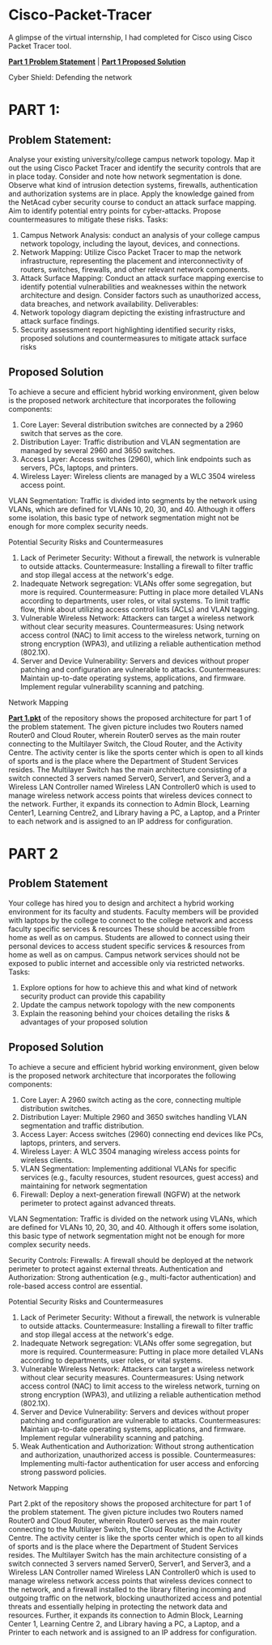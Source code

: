 # Cisco-Packet-Tracer

A glimpse of the virtual internship, I had completed for Cisco using Cisco Packet Tracer tool.

[**Part 1 Problem Statement**](#problem-statement) | [**Part 1 Proposed Solution**](#proposed-solution)

Cyber Shield: Defending the network

# PART 1:

## Problem Statement:
Analyse your existing university/college campus network topology. Map it out the using Cisco Packet Tracer and identify the security controls that are in place today. Consider and note how network segmentation is done. Observe what kind of intrusion detection systems, firewalls, authentication and authorization systems are in place. Apply the knowledge gained from the NetAcad cyber security course to conduct an attack surface mapping. Aim to identify potential entry points for cyber-attacks. Propose countermeasures to mitigate these risks.
Tasks:
1.	Campus Network Analysis: conduct an analysis of your college campus network topology, including the layout, devices, and connections.
2.	Network Mapping: Utilize Cisco Packet Tracer to map the network infrastructure, representing the placement and interconnectivity of routers, switches, firewalls, and other relevant network components.
3.	Attack Surface Mapping: Conduct an attack surface mapping exercise to identify potential vulnerabilities and weaknesses within the network architecture and design. Consider factors such as unauthorized access, data breaches, and network availability.
Deliverables:
1.	Network topology diagram depicting the existing infrastructure and attack surface findings.
2.	Security assessment report highlighting identified security risks, proposed solutions and countermeasures to mitigate attack surface risks

## Proposed Solution

To achieve a secure and efficient hybrid working environment, given below is the proposed network architecture that incorporates the following components:
1.	Core Layer: Several distribution switches are connected by a 2960 switch that serves as the core.
2.	Distribution Layer: Traffic distribution and VLAN segmentation are managed by several 2960 and 3650 switches.
3.	Access Layer: Access switches (2960), which link endpoints such as servers, PCs, laptops, and printers.
4.	Wireless Layer: Wireless clients are managed by a WLC 3504 wireless access point.

VLAN Segmentation:
Traffic is divided into segments by the network using VLANs, which are defined for VLANs 10, 20, 30, and 40. Although it offers some isolation, this basic type of network segmentation might not be enough for more complex security needs.

Potential Security Risks and Countermeasures
1.	Lack of Perimeter Security: Without a firewall, the network is vulnerable to outside attacks.
Countermeasure: Installing a firewall to filter traffic and stop illegal access at the network's edge.
2.	Inadequate Network segregation: VLANs offer some segregation, but more is required.
Countermeasure: Putting in place more detailed VLANs according to departments, user roles, or vital systems. To limit traffic flow, think about utilizing access control lists (ACLs) and VLAN tagging.
3.	Vulnerable Wireless Network: Attackers can target a wireless network without clear security measures.
Countermeasures: Using network access control (NAC) to limit access to the wireless network, turning on strong encryption (WPA3), and utilizing a reliable authentication method (802.1X).
4.	 Server and Device Vulnerability: Servers and devices without proper patching and configuration are vulnerable to attacks.
Countermeasures: Maintain up-to-date operating systems, applications, and firmware. Implement regular vulnerability scanning and patching.

Network Mapping

[**Part 1.pkt**](./Part%201.pkt) of the repository shows the proposed architecture for part 1 of the problem statement. The given picture includes two Routers named Router0 and Cloud Router, wherein Router0 serves as the main router connecting to the Multilayer Switch, the Cloud Router, and the Activity Centre. The activity center is like the sports center which is open to all kinds of sports and is the place where the Department of Student Services resides. The Multilayer Switch has the main architecture consisting of a switch connected 3 servers named Server0, Server1, and Server3, and a Wireless LAN Controller named Wireless LAN Controller0 which is used to manage wireless network access points that wireless devices connect to the network. Further, it expands its connection to Admin Block, Learning Center1, Learning Centre2, and Library having a PC, a Laptop, and a Printer to each network and is assigned to an IP address for configuration.

# PART 2

## Problem Statement

Your college has hired you to design and architect a hybrid working environment for its faculty and students.
Faculty members will be provided with laptops by the college to connect to the college network and access faculty specific services & resources
These should be accessible from home as well as on campus.
Students are allowed to connect using their personal devices to access student specific services & resources from home as well as on campus.
Campus network services should not be exposed to public internet and accessible only via restricted networks.
Tasks:
1.	Explore options for how to achieve this and what kind of network security product can provide this capability
2.	Update the campus network topology with the new components
3.	Explain the reasoning behind your choices detailing the risks & advantages of your proposed solution
 

## Proposed Solution

To achieve a secure and efficient hybrid working environment, given below is the proposed network architecture that incorporates the following components:
1.	Core Layer: A 2960 switch acting as the core, connecting multiple distribution switches.
2.	Distribution Layer: Multiple 2960 and 3650 switches handling VLAN segmentation and traffic distribution.
3.	Access Layer: Access switches (2960) connecting end devices like PCs, laptops, printers, and servers.
4.	Wireless Layer: A WLC 3504 managing wireless access points for wireless clients.
5.	VLAN Segmentation: Implementing additional VLANs for specific services (e.g., faculty resources, student resources, guest access) and maintaining for network segmentation
6.	Firewall: Deploy a next-generation firewall (NGFW) at the network perimeter to protect against advanced threats.

VLAN Segmentation:
Traffic is divided on the network using VLANs, which are defined for VLANs 10, 20, 30, and
40. Although it offers some isolation, this basic type of network segmentation might not be enough for more complex security needs.

Security Controls:
Firewalls: A firewall should be deployed at the network perimeter to protect against external threats.
Authentication	and	Authorization:	Strong	authentication	(e.g.,	multi-factor authentication) and role-based access control are essential.

Potential Security Risks and Countermeasures
1.	Lack of Perimeter Security: Without a firewall, the network is vulnerable to outside attacks.
Countermeasure: Installing a firewall to filter traffic and stop illegal access at the network's edge.
2.	Inadequate Network segregation: VLANs offer some segregation, but more is required.
Countermeasure: Putting in place more detailed VLANs according to departments, user roles, or vital systems.
3.	Vulnerable Wireless Network: Attackers can target a wireless network without clear security measures.
Countermeasures: Using network access control (NAC) to limit access to the wireless network, turning on strong encryption (WPA3), and utilizing a reliable authentication method (802.1X).
4.	Server and Device Vulnerability: Servers and devices without proper patching and configuration are vulnerable to attacks.
Countermeasures: Maintain up-to-date operating systems, applications, and firmware. Implement regular vulnerability scanning and patching.
5.	Weak Authentication and Authorization: Without strong authentication and authorization, unauthorized access is possible.
Countermeasures: Implementing multi-factor authentication for user access and enforcing strong password policies.

Network Mapping
 
Part 2.pkt of the repository shows the proposed architecture for part 1 of the problem statement. The given picture includes two Routers named Router0 and Cloud Router, wherein Router0 serves as the main router connecting to the Multilayer Switch, the Cloud Router, and the Activity Centre. The activity center is like the sports center which is open to all kinds of sports and is the place where the Department of Student Services resides. The Multilayer Switch has the main architecture consisting of a switch connected 3 servers named Server0, Server1, and Server3, and a Wireless LAN Controller named Wireless LAN Controller0 which is used to manage wireless network access points that wireless devices connect to the network, and a firewall installed to the library filtering incoming and outgoing traffic on the network, blocking unauthorized access and potential threats and essentially helping in protecting the network data and resources. Further, it expands its connection to Admin Block, Learning Center 1, Learning Centre 2, and Library having a PC, a Laptop, and a Printer to each network and is assigned to an IP address for configuration.

